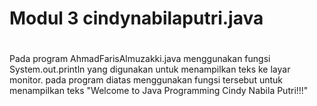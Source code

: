 # Modul 3 cindynabilaputri.java
#
Pada program AhmadFarisAlmuzakki.java menggunakan fungsi System.out.println yang digunakan untuk menampilkan teks ke layar monitor. pada program diatas menggunakan fungsi tersebut untuk menampilkan teks "Welcome to Java Programming Cindy Nabila Putri!!!"